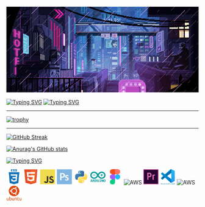 ![header](/xK.gif)

[![Typing SVG](https://readme-typing-svg.demolab.com/?lines=ℍ𝕚,+𝕀'𝕞+𝔽𝕆𝕋𝕀𝕊&color=F724F5&repeat=%D0%9B%D0%9E%D0%96%D0%AC)](https://git.io/typing-svg)
[![Typing SVG](https://readme-typing-svg.demolab.com/?lines=𝕀+𝕒𝕞+𝕔𝕦𝕣𝕣𝕖𝕟𝕥𝕝𝕪+𝕝𝕖𝕒𝕣𝕟𝕚𝕟𝕘+𝕡𝕪𝕥𝕙𝕠𝕟+𝕒𝕟𝕕+𝕛𝕤;𝕀+𝕥𝕣𝕪+𝕠+𝕕𝕠+𝕝𝕚𝕘𝕙𝕥+𝕡𝕣𝕠𝕛𝕖𝕔𝕥𝕤+𝕚𝕟+𝕡𝕪𝕥𝕙𝕠𝕟&color=F724F5&repeat=%D0%9B%D0%9E%D0%96%D0%AC)](https://git.io/typing-svg)

____

[![trophy](https://github-profile-trophy.vercel.app/?username=06fotis06&theme=dracula&margin-w=10&margin-h=10&row=1&no-bg=true&no-frame=true)](https://github.com/ryo-ma/github-profile-trophy)



____

[![GitHub Streak](http://github-readme-streak-stats.herokuapp.com?user=06fotis06&theme=radical&hide_border=%D0%9B%D0%9E%D0%96%D0%AC&locale=ru&card_width=710&background=12111F)](https://git.io/streak-stats)

[![Anurag's GitHub stats](https://github-readme-stats.vercel.app/api?username=06fotis06&theme=radical&card_width=710&locale=ru&background=12111F)](https://github.com/anuraghazra/github-readme-stats)

[![Typing SVG](https://readme-typing-svg.demolab.com/?lines=𝕃𝕒𝕟𝕘𝕦𝕒𝕘𝕖𝕤+𝕒𝕟𝕕+𝕋𝕠𝕠𝕝𝕤:&color=F76CE7&repeat=%D0%9B%D0%9E%D0%96%D0%AC)](https://git.io/typing-svg)

<div>

  <img src="https://github.com/devicons/devicon/blob/master/icons/css3/css3-plain-wordmark.svg"  title="CSS3" alt="CSS" width="40" height="40"/> 

  <img src="https://github.com/devicons/devicon/blob/master/icons/html5/html5-original.svg" title="HTML5" alt="HTML" width="40" height="40"/> 

  <img src="https://github.com/devicons/devicon/blob/master/icons/javascript/javascript-original.svg" title="JavaScript" alt="JavaScript" width="40" height="40"/> 

  <img src="https://github.com/devicons/devicon/blob/master/icons/photoshop/photoshop-plain.svg" title="Firebase" alt="Firebase" width="40" height="40"/> 

  <img src="https://github.com/devicons/devicon/blob/master/icons/python/python-original.svg" title="Gatsby"  alt="Gatsby" width="40" height="40"/> 

  <img src="https://github.com/devicons/devicon/blob/master/icons/arduino/arduino-original-wordmark.svg" title="MySQL"  alt="MySQL" width="40" height="40"/> 

  <img src="https://github.com/devicons/devicon/blob/master/icons/figma/figma-original.svg" title="NodeJS" alt="NodeJS" width="40" height="40"/> 

  <img src="https://static-00.iconduck.com/assets.00/apps-autodesk-fusion-360-icon-1024x1024-j8d0sttp.png" title="AWS" alt="AWS" width="40" height="40"/> 

  <img src="https://github.com/devicons/devicon/blob/master/icons/premierepro/premierepro-original.svg" title="AWS" alt="AWS" width="40" height="40"/> 

  <img src="https://github.com/devicons/devicon/blob/master/icons/vscode/vscode-original-wordmark.svg" title="AWS" alt="AWS" width="40" height="40"/> 

  

  <img src="https://upload.wikimedia.org/wikipedia/commons/thumb/8/82/Telegram_logo.svg/2048px-Telegram_logo.svg.png" title="AWS" alt="AWS" width="40" height="40"/> 

   <img src="https://github.com/devicons/devicon/blob/master/icons/ubuntu/ubuntu-plain-wordmark.svg" title="AWS" alt="AWS" width="40" height="40"/> 

</div>

